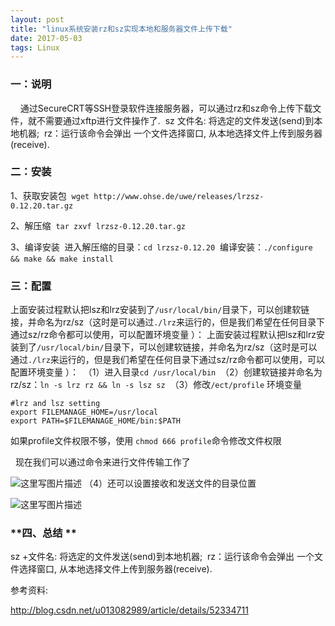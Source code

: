 ```yaml
---
layout: post
title: "linux系统安装rz和sz实现本地和服务器文件上传下载"
date: 2017-05-03
tags: Linux
---
```


### 一：说明 

    通过SecureCRT等SSH登录软件连接服务器，可以通过rz和sz命令上传下载文件，就不需要通过xftp进行文件操作了. 
sz 文件名: 将选定的文件发送(send)到本地机器; 
rz：运行该命令会弹出 一个文件选择窗口, 从本地选择文件上传到服务器(receive). 


### 二：安装

1、获取安装包 
`wget http://www.ohse.de/uwe/releases/lrzsz-0.12.20.tar.gz`

2、解压缩 
`tar zxvf lrzsz-0.12.20.tar.gz`

3、编译安装 
进入解压缩的目录：`cd lrzsz-0.12.20` 
编译安装：`./configure && make && make install` 

### 三：配置 

上面安装过程默认把lsz和lrz安装到了`/usr/local/bin/`目录下，可以创建软链接，并命名为rz/sz（这时是可以通过`./lrz`来运行的，但是我们希望在任何目录下通过sz/rz命令都可以使用，可以配置环境变量 ）： 上面安装过程默认把lsz和lrz安装到了`/usr/local/bin/`目录下，可以创建软链接，并命名为rz/sz（这时是可以通过`./lrz`来运行的，但是我们希望在任何目录下通过sz/rz命令都可以使用，可以配置环境变量 ）： 
（1）进入目录`cd /usr/local/bin` 
（2）创建软链接并命名为rz/sz：`ln -s lrz rz && ln -s lsz sz` 
（3）修改`/ect/profile` 环境变量

```
#lrz and lsz setting
export FILEMANAGE_HOME=/usr/local
export PATH=$FILEMANAGE_HOME/bin:$PATH
```

如果profile文件权限不够，使用 `chmod 666 profile`命令修改文件权限

 
现在我们可以通过命令来进行文件传输工作了

![这里写图片描述](http://ondh71tpt.bkt.clouddn.com/img/posts/service/02.png)
（4）还可以设置接收和发送文件的目录位置

![这里写图片描述](http://ondh71tpt.bkt.clouddn.com/img/posts/service/03.jpg) 

### **四、总结 **

sz +文件名: 将选定的文件发送(send)到本地机器; 
rz：运行该命令会弹出 一个文件选择窗口, 从本地选择文件上传到服务器(receive).



参考资料:

http://blog.csdn.net/u013082989/article/details/52334711
